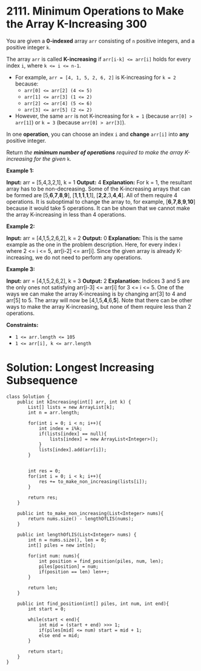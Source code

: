# 2111. Minimum Operations to Make the Array K-Increasing 300
You are given a  **0-indexed**  array  `arr`  consisting of  `n`  positive integers, and a positive integer  `k`.

The array  `arr`  is called  **K-increasing**  if  `arr[i-k] <= arr[i]`  holds for every index  `i`, where  `k <= i <= n-1`.

-   For example,  `arr = [4, 1, 5, 2, 6, 2]`  is K-increasing for  `k = 2`  because:
    -   `arr[0] <= arr[2] (4 <= 5)`
    -   `arr[1] <= arr[3] (1 <= 2)`
    -   `arr[2] <= arr[4] (5 <= 6)`
    -   `arr[3] <= arr[5] (2 <= 2)`
-   However, the same  `arr`  is not K-increasing for  `k = 1`  (because  `arr[0] > arr[1]`) or  `k = 3`  (because  `arr[0] > arr[3]`).

In one  **operation**, you can choose an index  `i`  and  **change**  `arr[i]`  into  **any**  positive integer.

Return  _the  **minimum number of operations**  required to make the array K-increasing for the given_ `k`.

**Example 1:**

**Input:** arr = [5,4,3,2,1], k = 1
**Output:** 4
**Explanation:** For k = 1, the resultant array has to be non-decreasing.
Some of the K-increasing arrays that can be formed are [5,**6**,**7**,**8**,**9**], [**1**,**1**,**1**,**1**,1], [**2**,**2**,3,**4**,**4**]. All of them require 4 operations.
It is suboptimal to change the array to, for example, [**6**,**7**,**8**,**9**,**10**] because it would take 5 operations.
It can be shown that we cannot make the array K-increasing in less than 4 operations.

**Example 2:**

**Input:** arr = [4,1,5,2,6,2], k = 2
**Output:** 0
**Explanation:**
This is the same example as the one in the problem description.
Here, for every index i where 2 <= i <= 5, arr[i-2] <=  arr[i].
Since the given array is already K-increasing, we do not need to perform any operations.

**Example 3:**

**Input:** arr = [4,1,5,2,6,2], k = 3
**Output:** 2
**Explanation:**
Indices 3 and 5 are the only ones not satisfying arr[i-3] <= arr[i] for 3 <= i <= 5.
One of the ways we can make the array K-increasing is by changing arr[3] to 4 and arr[5] to 5.
The array will now be [4,1,5,**4**,6,**5**].
Note that there can be other ways to make the array K-increasing, but none of them require less than 2 operations.

**Constraints:**

-   `1 <= arr.length <= 105`
-   `1 <= arr[i], k <= arr.length`

# Solution: Longest Increasing Subsequence
 
```
class Solution {
    public int kIncreasing(int[] arr, int k) {
        List[] lists = new ArrayList[k];
        int n = arr.length;
        
        for(int i = 0; i < n; i++){
            int index = i%k;
            if(lists[index] == null){
                lists[index] = new ArrayList<Integer>();
            }
            lists[index].add(arr[i]);
        }
        
        
        int res = 0;
        for(int i = 0; i < k; i++){
            res += to_make_non_increasing(lists[i]);
        }
        
        return res;
    }
    
    public int to_make_non_increasing(List<Integer> nums){
        return nums.size() - lengthOfLIS(nums);
    }
    
    public int lengthOfLIS(List<Integer> nums) {
        int n = nums.size(), len = 0;
        int[] piles = new int[n];
        
        for(int num: nums){
            int position = find_position(piles, num, len);
            piles[position] = num;
            if(position == len) len++;   
        }
        
        return len;
    }
    
    public int find_position(int[] piles, int num, int end){
        int start = 0;
        
        while(start < end){
            int mid = (start + end) >>> 1;
            if(piles[mid] <= num) start = mid + 1;
            else end = mid;
        }
        
        return start;
    }
}
```